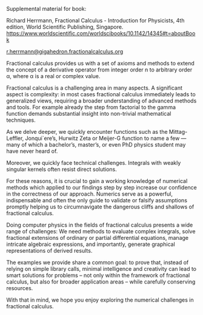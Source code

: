 Supplemental material for book:

Richard  Herrmann, 
Fractional Calculus - Introduction for Physicists,
4th edition, 
World Scientific Publishing, Singapore. 
https://www.worldscientific.com/worldscibooks/10.1142/14345#t=aboutBook

r.herrmann@gigahedron.fractionalcalculus.org





Fractional calculus provides us with a set of axioms and methods to extend the concept of a derivative operator from integer order n to arbitrary order α, where α is a real or complex value.

Fractional calculus is a challenging area in many aspects.
A significant aspect is complexity: in most cases fractional
calculus immediately leads to generalized views, requiring a broader understanding of advanced methods and tools. For example already the step from factorial to the gamma function demands substantial insight into non-trivial mathematical techniques.

As we delve deeper, we quickly encounter functions such as the Mittag-Leffler, Jonqui\`ere’s,
Hurwitz Zeta or Meijer-G function to name a few — many of which a bachelor’s, master’s, or even PhD physics student may have never heard of.

Moreover, we quickly face technical challenges. Integrals with weakly singular kernels often resist direct solutions.

For these reasons, it is crucial to gain a working knowledge of numerical methods which applied to our findings step by step increase our confidence in the correctness of our approach.
Numerics serve as a powerful, indispensable and often the only guide to validate or falsify assumptions promptly helping us to circumnavigate
the dangerous cliffs and shallows of fractional calculus.

Doing computer physics in the fields of fractional calculus presents a wide range of challenges:
We need methods to evaluate complex integrals, solve
fractional extensions of ordinary or partial differential equations, manage intricate algebraic expressions, and importantly, generate graphical representations of derived results.

The examples we provide share a common goal: to prove that, instead of relying on simple library calls, minimal intelligence and creativity can lead to smart solutions for problems – not only within the framework of fractional calculus, but also for broader application areas – while carefully conserving resources.

With that in mind, we hope you enjoy exploring the numerical challenges in fractional calculus.

